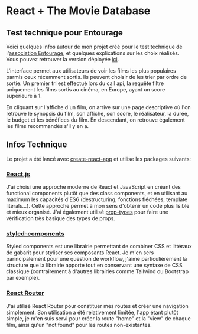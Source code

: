 # React + The Movie Database
## Test technique pour Entourage
Voici quelques infos autour de mon projet créé pour le test technique de l\'[association Entourage](https://www.entourage.social/), et quelques explications sur les choix réalisés. Vous pouvez retrouver la version déployée [ici](https://wonderful-rugelach-1edc48.netlify.app/).

L\'interface permet aux utilisateurs de voir les films les plus populaires parmis ceux récemment sortis. Ils peuvent choisir de les trier par ordre de sortie. Un premier tri est effectué lors du call api, la requête filtre uniquement les films sortis au cinéma, en Europe, ayant un score supérieure à 1.

En cliquant sur l\'affiche d\'un film, on arrive sur une page descriptive où l\'on retrouve le synopsis du film, son affiche, son score, le réalisateur, la durée, le budget et les bénéfices du film. En descendant, on retrouve également les films recommandés s\'il y en a.

## Infos Technique

Le projet a été lancé avec [create-react-app](https://create-react-app.dev/) et utilise les packages suivants:

### [React.js](https://fr.reactjs.org/)

J\'ai choisi une approche moderne de React et JavaScript en créant des functional components plutôt que des class components, et en utilisant au maximum les capacités d\'ES6 (destructuring, fonctions fléchées, template literals...). Cette approche permet à mon sens d\'obtenir un code plus lisible et mieux organisé. J\'ai également utilisé [prop-types](https://www.npmjs.com/package/prop-types) pour faire une vérification très basique des types de props.

### [styled-components](https://styled-components.com/)

Styled components est une librairie permettant de combiner CSS et littéraux de gabarit pour styliser ses composants React. Je m\'en sers parincipalement pour une question de workflow, j\'aime particulièrement la structure que la librairie apporte tout en conservant une syntaxe de CSS classique (contrairement à d\'autres librairies comme Tailwind ou Bootstrap par exemple).

### [React Router](https://reactrouterdotcom.fly.dev/)

J\'ai utilisé React Router pour constituer mes routes et créer une navigation simplement. Son utilisation a été relativement limitée, l\'app étant plutôt simple, je m\'en suis servi pour créer la route \"home\" et la \"view\" de chaque film, ainsi qu\'un \"not found\" pour les routes non-existantes.
